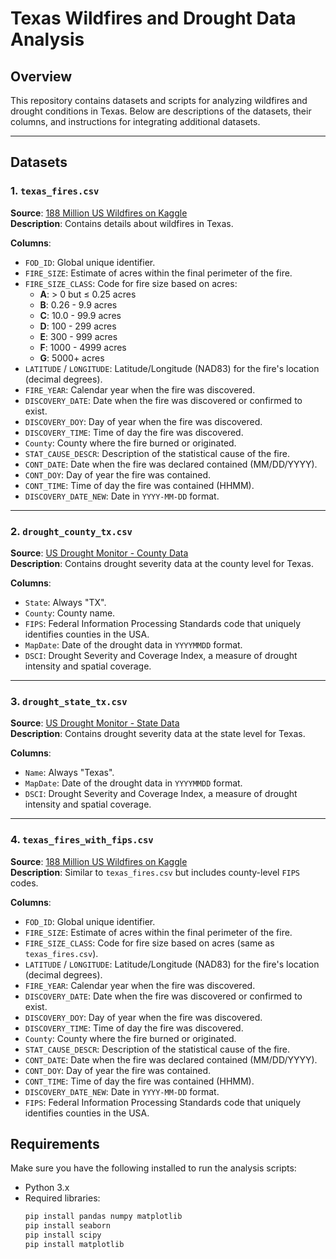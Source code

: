 # Texas Wildfires and Drought Data Analysis

## Overview

This repository contains datasets and scripts for analyzing wildfires and drought conditions in Texas. Below are descriptions of the datasets, their columns, and instructions for integrating additional datasets.

---

## Datasets

### 1. `texas_fires.csv`
**Source**: [188 Million US Wildfires on Kaggle](https://www.kaggle.com/datasets/rtatman/188-million-us-wildfires?resource=download)  
**Description**: Contains details about wildfires in Texas.  

**Columns**:
- `FOD_ID`: Global unique identifier.
- `FIRE_SIZE`: Estimate of acres within the final perimeter of the fire.
- `FIRE_SIZE_CLASS`: Code for fire size based on acres:
  - **A**: > 0 but ≤ 0.25 acres  
  - **B**: 0.26 - 9.9 acres  
  - **C**: 10.0 - 99.9 acres  
  - **D**: 100 - 299 acres  
  - **E**: 300 - 999 acres  
  - **F**: 1000 - 4999 acres  
  - **G**: 5000+ acres  
- `LATITUDE` / `LONGITUDE`: Latitude/Longitude (NAD83) for the fire's location (decimal degrees).
- `FIRE_YEAR`: Calendar year when the fire was discovered.
- `DISCOVERY_DATE`: Date when the fire was discovered or confirmed to exist.
- `DISCOVERY_DOY`: Day of year when the fire was discovered.
- `DISCOVERY_TIME`: Time of day the fire was discovered.
- `County`: County where the fire burned or originated.
- `STAT_CAUSE_DESCR`: Description of the statistical cause of the fire.
- `CONT_DATE`: Date when the fire was declared contained (MM/DD/YYYY).
- `CONT_DOY`: Day of year the fire was contained.
- `CONT_TIME`: Time of day the fire was contained (HHMM).
- `DISCOVERY_DATE_NEW`: Date in `YYYY-MM-DD` format.

---

### 2. `drought_county_tx.csv`
**Source**: [US Drought Monitor - County Data](https://droughtmonitor.unl.edu/DmData/DataDownload/DSCI.aspx)  
**Description**: Contains drought severity data at the county level for Texas.

**Columns**:
- `State`: Always "TX".
- `County`: County name.
- `FIPS`: Federal Information Processing Standards code that uniquely identifies counties in the USA.
- `MapDate`: Date of the drought data in `YYYYMMDD` format.
- `DSCI`: Drought Severity and Coverage Index, a measure of drought intensity and spatial coverage.

---

### 3. `drought_state_tx.csv`
**Source**: [US Drought Monitor - State Data](https://droughtmonitor.unl.edu/DmData/DataDownload/DSCI.aspx)  
**Description**: Contains drought severity data at the state level for Texas.

**Columns**:
- `Name`: Always "Texas".
- `MapDate`: Date of the drought data in `YYYYMMDD` format.
- `DSCI`: Drought Severity and Coverage Index, a measure of drought intensity and spatial coverage.

---

### 4. `texas_fires_with_fips.csv`
**Source**: [188 Million US Wildfires on Kaggle](https://www.kaggle.com/datasets/rtatman/188-million-us-wildfires?resource=download)  
**Description**: Similar to `texas_fires.csv` but includes county-level `FIPS` codes.

**Columns**:
- `FOD_ID`: Global unique identifier.
- `FIRE_SIZE`: Estimate of acres within the final perimeter of the fire.
- `FIRE_SIZE_CLASS`: Code for fire size based on acres (same as `texas_fires.csv`).
- `LATITUDE` / `LONGITUDE`: Latitude/Longitude (NAD83) for the fire's location (decimal degrees).
- `FIRE_YEAR`: Calendar year when the fire was discovered.
- `DISCOVERY_DATE`: Date when the fire was discovered or confirmed to exist.
- `DISCOVERY_DOY`: Day of year when the fire was discovered.
- `DISCOVERY_TIME`: Time of day the fire was discovered.
- `County`: County where the fire burned or originated.
- `STAT_CAUSE_DESCR`: Description of the statistical cause of the fire.
- `CONT_DATE`: Date when the fire was declared contained (MM/DD/YYYY).
- `CONT_DOY`: Day of year the fire was contained.
- `CONT_TIME`: Time of day the fire was contained (HHMM).
- `DISCOVERY_DATE_NEW`: Date in `YYYY-MM-DD` format.
- `FIPS`: Federal Information Processing Standards code that uniquely identifies counties in the USA.

## Requirements
Make sure you have the following installed to run the analysis scripts:
- Python 3.x
- Required libraries:
  ```bash
  pip install pandas numpy matplotlib
  pip install seaborn
  pip install scipy
  pip install matplotlib
